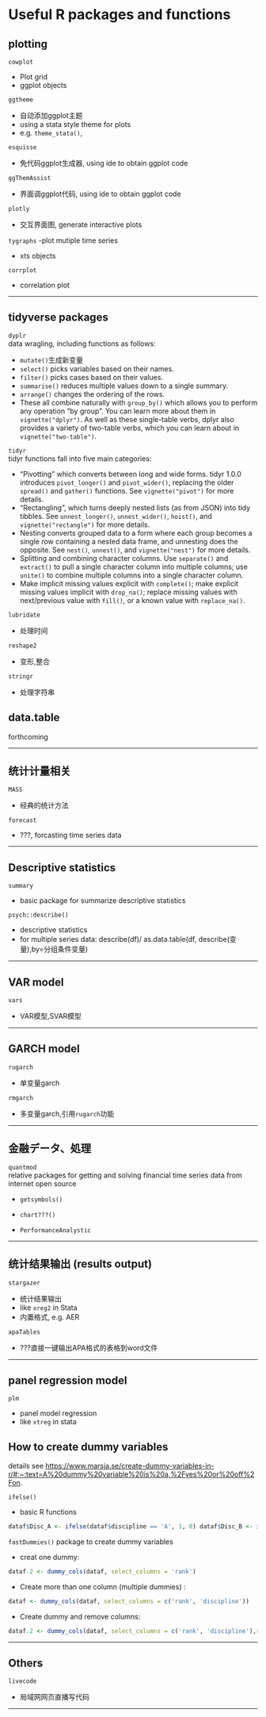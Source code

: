 
Useful R packages and functions
======
## plotting

 `cowplot`
 - Plot grid
 - ggplot objects

 `ggtheme` 
 - 自动添加ggplot主题
 - using a stata style theme for plots
- e.g. `theme_stata()`, 

 `esquisse`	
 - 免代码ggplot生成器, using ide to obtain ggplot code

 `ggThemAssist`	
 - 界面调ggplot代码, using ide to obtain ggplot code

 `plotly`	
 - 交互界面图, generate interactive plots

 `tygraphs`
 -plot mutiple time series
 - xts objects

 `corrplot`
 -	correlation plot
*** 
## tidyverse packages

 `dyplr`  
 data wragling, including functions as follows:
- `mutate()`生成新变量
- `select()` picks variables based on their names.
- `filter()` picks cases based on their values.
- `summarise()` reduces multiple values down to a single summary.
- `arrange()` changes the ordering of the rows.
- These all combine naturally with `group_by()` which allows you to perform any operation “by group”. You can learn more about them in `vignette("dplyr")`. As well as these single-table verbs, dplyr also provides a variety of two-table verbs, which you can learn about in `vignette("two-table")`.

 `tidyr`  
tidyr functions fall into five main categories:
- “Pivotting” which converts between long and wide forms. tidyr 1.0.0 introduces `pivot_longer()` and `pivot_wider()`, replacing the older `spread()` and `gather()` functions. See `vignette("pivot")` for more details.
- “Rectangling”, which turns deeply nested lists (as from JSON) into tidy tibbles. See `unnest_longer()`, `unnest_wider()`, `hoist()`, and `vignette("rectangle")` for more details.
- Nesting converts grouped data to a form where each group becomes a single row containing a nested data frame, and unnesting does the opposite. See `nest()`, `unnest()`, and `vignette("nest")` for more details.
- Splitting and combining character columns. Use `separate()` and `extract()` to pull a single character column into multiple columns; use `unite()` to combine multiple columns into a single character column.
- Make implicit missing values explicit with `complete()`; make explicit missing values implicit with `drop_na()`; replace missing values with next/previous value with `fill()`, or a known value with `replace_na()`.

 `lubridate` 
 - 处理时间

 `reshape2`
 -	变形,整合

 `stringr`
 -	处理字符串


## data.table
forthcoming
***

## 统计计量相关

 `MASS`
 - 经典的统计方法

 `forecast`
 - ???, forcasting time series data
***

## Descriptive statistics

 `summary`	
 - basic package for summarize descriptive statistics

 `psych::describe()`
- descriptive statistics
- for multiple series data: describe(df)/ as.data.table(df, describe(变量),by=分组条件变量)

***

## VAR model
 `vars`
 - VAR模型,SVAR模型

***

## GARCH model

 `rugarch`
 - 单变量garch

 `rmgarch`
 - 多变量garch,引用`rugarch`功能

***



## 金融データ、処理

 `quantmod`  
  relative packages for getting and solving financial time series data from internet open source

- ```getsymbols()```

- `chart???()`

-  `PerformanceAnalystic`

***

## 统计结果输出 (results output)

 `stargazer`	
 - 统计结果输出
 - like `xreg2` in Stata
 - 内置格式, e.g. AER

 `apaTables`
 - ???直接一键输出APA格式的表格到word文件


***


## panel regression model

 `plm`
 - panel model regression
 - like `xtreg` in stata



## How to create dummy variables
details see https://www.marsja.se/create-dummy-variables-in-r/#:~:text=A%20dummy%20variable%20is%20a,%2Fyes%20or%20off%2Fon.

`ifelse()`
- basic R functions
```r
dataf$Disc_A <- ifelse(dataf$discipline == 'A', 1, 0) dataf$Disc_B <- ifelse(dataf$discipline == 'B', 1, 0)
```

`fastDummies()`
package to create dummy variables

- creat one dummy:

```r
dataf.2 <- dummy_cols(dataf, select_columns = 'rank')
```

- Create more than one column (multiple dummies) : 

```r
dataf <- dummy_cols(dataf, select_columns = c('rank', 'discipline'))
```

- Create dummy and remove columns:

```R
dataf.2 <- dummy_cols(dataf, select_columns = c('rank', 'discipline'),remove_selected_columns = TRUE)
```

***

## Others

 `livecode`
 - 局域网网页直播写代码

***
